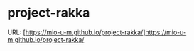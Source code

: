 project-rakka
====
URL: [https://mio-u-m.github.io/project-rakka/]https://mio-u-m.github.io/project-rakka/
